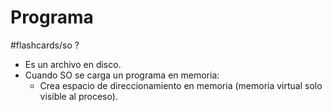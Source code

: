 # Programa
#flashcards/so 
?
- Es un archivo en disco.
- Cuando SO se carga un programa en memoria:
	- Crea espacio de direccionamiento en memoria (memoria virtual solo visible al proceso).
<!--SR:!2021-11-11,4,270-->